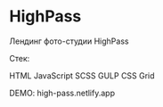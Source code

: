 # HighPass
Лендинг фото-студии HighPass<br/>

Стек:

HTML
JavaScript
SCSS
GULP
CSS Grid

DEMO: high-pass.netlify.app
